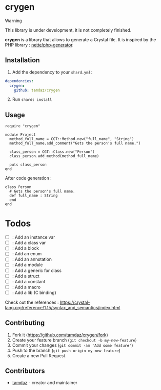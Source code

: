 # crygen

> [!WARNING]
> This library is under development, it is not completely finished.

**crygen** is a library that allows to generate a Crystal file. It is inspired by the PHP
library : [nette/php-generator](https://github.com/nette/php-generator).

## Installation

1. Add the dependency to your `shard.yml`:

```yaml
dependencies:
  crygen:
    github: tamdaz/crygen
```

2. Run `shards install`

## Usage

```crystal
require "crygen"

module Project
  method_full_name = CGT::Method.new("full_name", "String")
  method_full_name.add_comment("Gets the person's full name.")

  class_person = CGT::Class.new("Person")
  class_person.add_method(method_full_name)

  puts class_person
end
```

After code generation : 
```crystal
class Person
  # Gets the person's full name.
  def full_name : String
  end
end
```

# Todos
- [ ] : Add an instance var
- [ ] : Add a class var
- [ ] : Add a block
- [ ] : Add an enum
- [ ] : Add an annotation
- [ ] : Add a module
- [ ] : Add a generic for class
- [ ] : Add a struct
- [ ] : Add a constant
- [ ] : Add a macro
- [ ] : Add a lib (C binding)

Check out the references : https://crystal-lang.org/reference/1.15/syntax_and_semantics/index.html

## Contributing

1. Fork it (<https://github.com/tamdaz/crygen/fork>)
2. Create your feature branch (`git checkout -b my-new-feature`)
3. Commit your changes (`git commit -am 'Add some feature'`)
4. Push to the branch (`git push origin my-new-feature`)
5. Create a new Pull Request

## Contributors

- [tamdaz](https://github.com/tamdaz) - creator and maintainer
